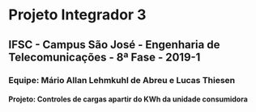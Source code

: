 # Projeto Integrador 3

## IFSC - Campus São José - Engenharia de Telecomunicações - 8ª Fase - 2019-1

### Equipe: Mário Allan Lehmkuhl de Abreu e Lucas Thiesen 

#### Projeto: Controles de cargas apartir do KWh da unidade consumidora

